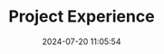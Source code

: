 ---
pageComponent:
  name: Catalogue
  data:
    key: project_experience
title: Project Experience
date: 2024-07-20 11:05:54
permalink: /project_experience/
sidebar: false
article: false
comment: false
editLink: false
---